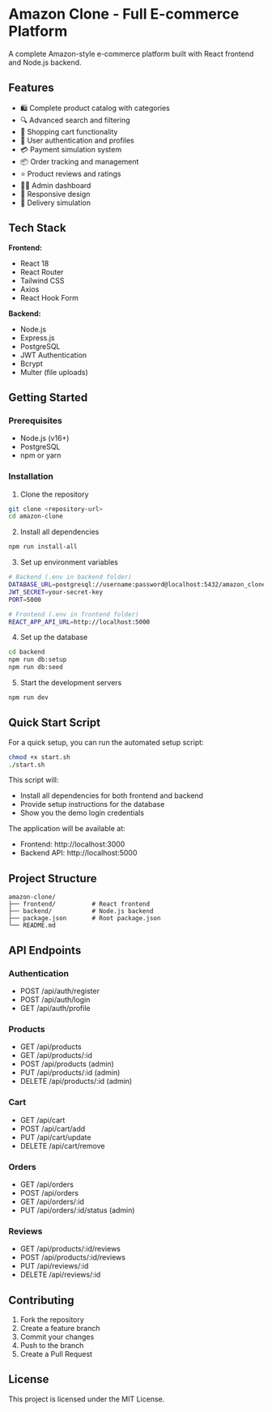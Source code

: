 # Amazon Clone - Full E-commerce Platform

A complete Amazon-style e-commerce platform built with React frontend and Node.js backend.

## Features

- 🛍️ Complete product catalog with categories
- 🔍 Advanced search and filtering
- 🛒 Shopping cart functionality
- 👤 User authentication and profiles
- 💳 Payment simulation system
- 📦 Order tracking and management
- ⭐ Product reviews and ratings
- 👨‍💼 Admin dashboard
- 📱 Responsive design
- 🚚 Delivery simulation

## Tech Stack

**Frontend:**
- React 18
- React Router
- Tailwind CSS
- Axios
- React Hook Form

**Backend:**
- Node.js
- Express.js
- PostgreSQL
- JWT Authentication
- Bcrypt
- Multer (file uploads)

## Getting Started

### Prerequisites
- Node.js (v16+)
- PostgreSQL
- npm or yarn

### Installation

1. Clone the repository
```bash
git clone <repository-url>
cd amazon-clone
```

2. Install all dependencies
```bash
npm run install-all
```

3. Set up environment variables
```bash
# Backend (.env in backend folder)
DATABASE_URL=postgresql://username:password@localhost:5432/amazon_clone
JWT_SECRET=your-secret-key
PORT=5000

# Frontend (.env in frontend folder)
REACT_APP_API_URL=http://localhost:5000
```

4. Set up the database
```bash
cd backend
npm run db:setup
npm run db:seed
```

5. Start the development servers
```bash
npm run dev
```

## Quick Start Script

For a quick setup, you can run the automated setup script:

```bash
chmod +x start.sh
./start.sh
```

This script will:
- Install all dependencies for both frontend and backend
- Provide setup instructions for the database
- Show you the demo login credentials

The application will be available at:
- Frontend: http://localhost:3000
- Backend API: http://localhost:5000

## Project Structure

```
amazon-clone/
├── frontend/          # React frontend
├── backend/           # Node.js backend
├── package.json       # Root package.json
└── README.md
```

## API Endpoints

### Authentication
- POST /api/auth/register
- POST /api/auth/login
- GET /api/auth/profile

### Products
- GET /api/products
- GET /api/products/:id
- POST /api/products (admin)
- PUT /api/products/:id (admin)
- DELETE /api/products/:id (admin)

### Cart
- GET /api/cart
- POST /api/cart/add
- PUT /api/cart/update
- DELETE /api/cart/remove

### Orders
- GET /api/orders
- POST /api/orders
- GET /api/orders/:id
- PUT /api/orders/:id/status (admin)

### Reviews
- GET /api/products/:id/reviews
- POST /api/products/:id/reviews
- PUT /api/reviews/:id
- DELETE /api/reviews/:id

## Contributing

1. Fork the repository
2. Create a feature branch
3. Commit your changes
4. Push to the branch
5. Create a Pull Request

## License

This project is licensed under the MIT License.
